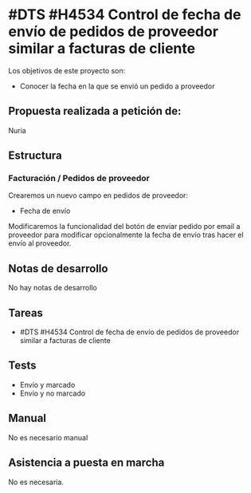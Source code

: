 # #DTS #H4534 Control de fecha de envío de pedidos de proveedor similar a facturas de cliente

Los objetivos de este proyecto son:
+ Conocer la fecha en la que se envió un pedido a proveedor

## Propuesta realizada a petición de:
Nuria

## Estructura

### Facturación / Pedidos de proveedor
Crearemos un nuevo campo en pedidos de proveedor:

+ Fecha de envío

Modificaremos la funcionalidad del botón de enviar pedido por email a proveedor para modificar opcionalmente la fecha de envío tras hacer el envío al proveedor.

## Notas de desarrollo
No hay notas de desarrollo



## Tareas
* #DTS #H4534 Control de fecha de envío de pedidos de proveedor similar a facturas de cliente

## Tests
+ Envío y marcado
+ Envío y no marcado

## Manual
No es necesario manual

## Asistencia a puesta en marcha
No es necesaria.